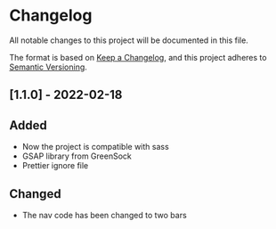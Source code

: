 # Changelog

All notable changes to this project will be documented in this file.

The format is based on [Keep a Changelog](https://keepachangelog.com/en/1.0.0/),
and this project adheres to [Semantic Versioning](https://semver.org/spec/v2.0.0.html).

## [1.1.0] - 2022-02-18
## Added
- Now the project is compatible with sass
- GSAP library from GreenSock
- Prettier ignore file
## Changed
- The nav code has been changed to two bars
